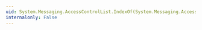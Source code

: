 ```yaml
---
uid: System.Messaging.AccessControlList.IndexOf(System.Messaging.AccessControlEntry)
internalonly: False
---
```

